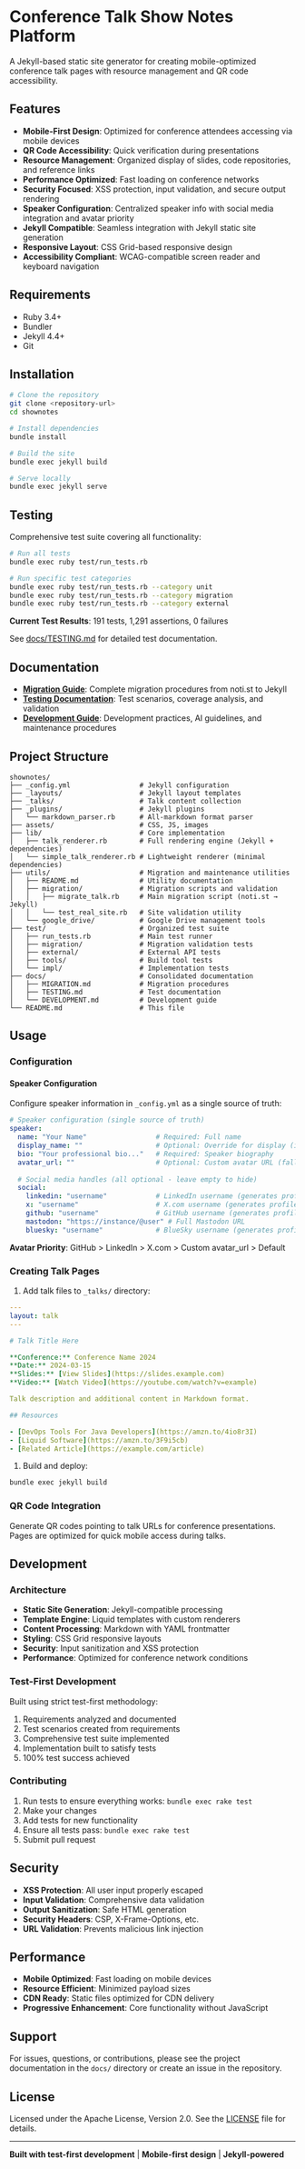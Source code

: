 # Conference Talk Show Notes Platform

A Jekyll-based static site generator for creating mobile-optimized conference talk pages with resource management and QR code accessibility.

## Features

- **Mobile-First Design**: Optimized for conference attendees accessing via mobile devices
- **QR Code Accessibility**: Quick verification during presentations
- **Resource Management**: Organized display of slides, code repositories, and reference links  
- **Performance Optimized**: Fast loading on conference networks
- **Security Focused**: XSS protection, input validation, and secure output rendering
- **Speaker Configuration**: Centralized speaker info with social media integration and avatar priority
- **Jekyll Compatible**: Seamless integration with Jekyll static site generation
- **Responsive Layout**: CSS Grid-based responsive design
- **Accessibility Compliant**: WCAG-compatible screen reader and keyboard navigation

## Requirements

- Ruby 3.4+
- Bundler
- Jekyll 4.4+
- Git

## Installation

```bash
# Clone the repository
git clone <repository-url>
cd shownotes

# Install dependencies  
bundle install

# Build the site
bundle exec jekyll build

# Serve locally
bundle exec jekyll serve
```

## Testing

Comprehensive test suite covering all functionality:

```bash
# Run all tests
bundle exec ruby test/run_tests.rb

# Run specific test categories
bundle exec ruby test/run_tests.rb --category unit
bundle exec ruby test/run_tests.rb --category migration
bundle exec ruby test/run_tests.rb --category external
```

**Current Test Results**: 191 tests, 1,291 assertions, 0 failures

See [docs/TESTING.md](docs/TESTING.md) for detailed test documentation.

## Documentation

- **[Migration Guide](docs/MIGRATION.md)**: Complete migration procedures from noti.st to Jekyll
- **[Testing Documentation](docs/TESTING.md)**: Test scenarios, coverage analysis, and validation
- **[Development Guide](docs/DEVELOPMENT.md)**: Development practices, AI guidelines, and maintenance procedures

## Project Structure

```text
shownotes/
├── _config.yml                 # Jekyll configuration
├── _layouts/                   # Jekyll layout templates  
├── _talks/                     # Talk content collection
├── _plugins/                   # Jekyll plugins
│   └── markdown_parser.rb      # All-markdown format parser
├── assets/                     # CSS, JS, images
├── lib/                        # Core implementation
│   ├── talk_renderer.rb        # Full rendering engine (Jekyll + dependencies)
│   └── simple_talk_renderer.rb # Lightweight renderer (minimal dependencies)
├── utils/                      # Migration and maintenance utilities
│   ├── README.md               # Utility documentation
│   ├── migration/              # Migration scripts and validation
│   │   ├── migrate_talk.rb     # Main migration script (noti.st → Jekyll)
│   │   └── test_real_site.rb   # Site validation utility
│   └── google_drive/           # Google Drive management tools
├── test/                       # Organized test suite
│   ├── run_tests.rb            # Main test runner
│   ├── migration/              # Migration validation tests
│   ├── external/               # External API tests
│   ├── tools/                  # Build tool tests
│   └── impl/                   # Implementation tests
├── docs/                       # Consolidated documentation
│   ├── MIGRATION.md            # Migration procedures
│   ├── TESTING.md              # Test documentation
│   └── DEVELOPMENT.md          # Development guide
└── README.md                   # This file
```

## Usage

### Configuration

#### Speaker Configuration

Configure speaker information in `_config.yml` as a single source of truth:

```yaml
# Speaker configuration (single source of truth)
speaker:
  name: "Your Name"                 # Required: Full name
  display_name: ""                  # Optional: Override for display (if empty, uses name)
  bio: "Your professional bio..."   # Required: Speaker biography
  avatar_url: ""                    # Optional: Custom avatar URL (fallback if no social media avatars)
  
  # Social media handles (all optional - leave empty to hide)
  social:
    linkedin: "username"            # LinkedIn username (generates profile link + avatar)
    x: "username"                   # X.com username (generates profile link + avatar)  
    github: "username"              # GitHub username (generates profile link + avatar)
    mastodon: "https://instance/@user" # Full Mastodon URL
    bluesky: "username"             # BlueSky username (generates profile link)
```

**Avatar Priority**: GitHub > LinkedIn > X.com > Custom avatar_url > Default

### Creating Talk Pages

1. Add talk files to `_talks/` directory:

```yaml
---
layout: talk
---

# Talk Title Here

**Conference:** Conference Name 2024  
**Date:** 2024-03-15  
**Slides:** [View Slides](https://slides.example.com)  
**Video:** [Watch Video](https://youtube.com/watch?v=example)  

Talk description and additional content in Markdown format.

## Resources

- [DevOps Tools For Java Developers](https://amzn.to/4io8r3I)
- [Liquid Software](https://amzn.to/3F9i5cb)
- [Related Article](https://example.com/article)
```

1. Build and deploy:

```bash
bundle exec jekyll build
```

### QR Code Integration

Generate QR codes pointing to talk URLs for conference presentations. Pages are optimized for quick mobile access during talks.

## Development

### Architecture

- **Static Site Generation**: Jekyll-compatible processing
- **Template Engine**: Liquid templates with custom renderers
- **Content Processing**: Markdown with YAML frontmatter
- **Styling**: CSS Grid responsive layouts
- **Security**: Input sanitization and XSS protection
- **Performance**: Optimized for conference network conditions

### Test-First Development

Built using strict test-first methodology:

1. Requirements analyzed and documented
2. Test scenarios created from requirements  
3. Comprehensive test suite implemented
4. Implementation built to satisfy tests
5. 100% test success achieved

### Contributing

1. Run tests to ensure everything works: `bundle exec rake test`
2. Make your changes
3. Add tests for new functionality
4. Ensure all tests pass: `bundle exec rake test`
5. Submit pull request

## Security

- **XSS Protection**: All user input properly escaped
- **Input Validation**: Comprehensive data validation  
- **Output Sanitization**: Safe HTML generation
- **Security Headers**: CSP, X-Frame-Options, etc.
- **URL Validation**: Prevents malicious link injection

## Performance

- **Mobile Optimized**: Fast loading on mobile devices
- **Resource Efficient**: Minimized payload sizes
- **CDN Ready**: Static files optimized for CDN delivery
- **Progressive Enhancement**: Core functionality without JavaScript

## Support

For issues, questions, or contributions, please see the project documentation in the `docs/` directory or create an issue in the repository.

## License

Licensed under the Apache License, Version 2.0. See the [LICENSE](LICENSE) file for details.

---

**Built with test-first development** | **Mobile-first design** | **Jekyll-powered**
